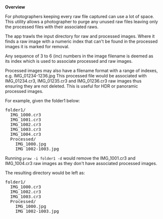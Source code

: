 **Overview**

For photographers keeping every raw file captured can use a lot of space.  
This utility allows a photographer to purge any unused raw files leaving 
only the processed files with their associated raws.

The app trawls the input directory for raw and processed images.
Where it finds a raw image with a numeric index that can't be
found in the processed images it is marked for removal.

Any sequence of 3 to 6 (inc) numbers in the image filename is deemed as its index which is used
to associate processed and raw images.

Processed images may also have a filename format with a range of indexes, e.g. IMG_01234-1236.jpg
This processed file would be associated with IMG_01234.cr3, IMG_01235.cr3 and IMG_01236.cr3 raw images
thus ensuring they are not deleted. This is useful for HDR or panoramic processed images.

For example, given the folder1 below:

<pre>
folder1/
  IMG_1000.cr3
  IMG_1001.cr3
  IMG_1002.cr3
  IMG_1003.cr3
  IMG_1004.cr3
  Processed/
    IMG_1000.jpg
    IMG_1002-1003.jpg
</pre>

Running `praw -i folder1 -d` would remove the IMG_1001.cr3 and 
IMG_1004.cr3 raw images as they don't have associated processed images.

The resulting directory would be left as:
<pre>
folder1/
  IMG_1000.cr3
  IMG_1002.cr3
  IMG_1003.cr3
  Processed/
    IMG_1000.jpg
    IMG_1002-1003.jpg
</pre>
